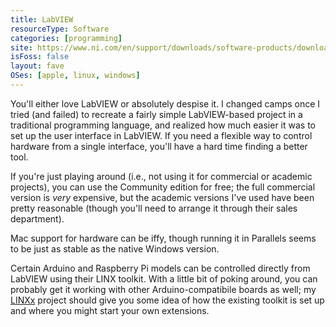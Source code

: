 ```yaml
---
title: LabVIEW
resourceType: Software
categories: [programming]
site: https://www.ni.com/en/support/downloads/software-products/download.labview.html
isFoss: false
layout: fave
OSes: [apple, linux, windows]
---
```


You'll either love LabVIEW or absolutely despise it. I changed camps once I tried (and failed) to recreate a fairly simple LabVIEW-based project in a traditional programming language, and realized how much easier it was to set up the user interface in LabVIEW. If you need a flexible way to control hardware from a single interface, you'll have a hard time finding a better tool.

If you're just playing around (i.e., not using it for commercial or academic projects), you can use the Community edition for free; the full commercial version is *very* expensive, but the academic versions I've used have been pretty reasonable (though you'll need to arrange it through their sales department).

Mac support for hardware can be iffy, though running it in Parallels seems to be just as stable as the native Windows version.

Certain Arduino and Raspberry Pi models can be controlled directly from LabVIEW using their LINX toolkit. With a little bit of poking around, you can probably get it working with other Arduino-compatibile boards as well; my [LINXx](../projects/lynxx.html) project should give you some idea of how the existing toolkit is set up and where you might start your own extensions.